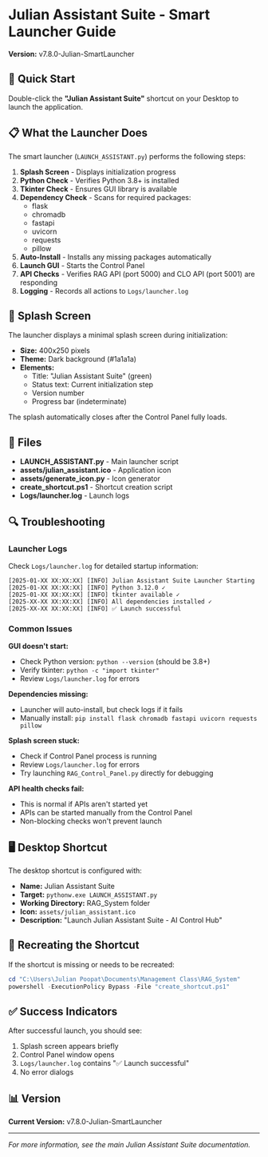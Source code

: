 # Julian Assistant Suite - Smart Launcher Guide

**Version:** v7.8.0-Julian-SmartLauncher

## 🚀 Quick Start

Double-click the **"Julian Assistant Suite"** shortcut on your Desktop to launch the application.

## 📋 What the Launcher Does

The smart launcher (`LAUNCH_ASSISTANT.py`) performs the following steps:

1. **Splash Screen** - Displays initialization progress
2. **Python Check** - Verifies Python 3.8+ is installed
3. **Tkinter Check** - Ensures GUI library is available
4. **Dependency Check** - Scans for required packages:
   - flask
   - chromadb
   - fastapi
   - uvicorn
   - requests
   - pillow
5. **Auto-Install** - Installs any missing packages automatically
6. **Launch GUI** - Starts the Control Panel
7. **API Checks** - Verifies RAG API (port 5000) and CLO API (port 5001) are responding
8. **Logging** - Records all actions to `Logs/launcher.log`

## 🎨 Splash Screen

The launcher displays a minimal splash screen during initialization:

- **Size:** 400x250 pixels
- **Theme:** Dark background (#1a1a1a)
- **Elements:**
  - Title: "Julian Assistant Suite" (green)
  - Status text: Current initialization step
  - Version number
  - Progress bar (indeterminate)

The splash automatically closes after the Control Panel fully loads.

## 📁 Files

- **LAUNCH_ASSISTANT.py** - Main launcher script
- **assets/julian_assistant.ico** - Application icon
- **assets/generate_icon.py** - Icon generator
- **create_shortcut.ps1** - Shortcut creation script
- **Logs/launcher.log** - Launch logs

## 🔍 Troubleshooting

### Launcher Logs

Check `Logs/launcher.log` for detailed startup information:

```
[2025-01-XX XX:XX:XX] [INFO] Julian Assistant Suite Launcher Starting
[2025-01-XX XX:XX:XX] [INFO] Python 3.12.0 ✓
[2025-01-XX XX:XX:XX] [INFO] tkinter available ✓
[2025-XX-XX XX:XX:XX] [INFO] All dependencies installed ✓
[2025-XX-XX XX:XX:XX] [INFO] ✅ Launch successful
```

### Common Issues

**GUI doesn't start:**
- Check Python version: `python --version` (should be 3.8+)
- Verify tkinter: `python -c "import tkinter"`
- Review `Logs/launcher.log` for errors

**Dependencies missing:**
- Launcher will auto-install, but check logs if it fails
- Manually install: `pip install flask chromadb fastapi uvicorn requests pillow`

**Splash screen stuck:**
- Check if Control Panel process is running
- Review `Logs/launcher.log` for errors
- Try launching `RAG_Control_Panel.py` directly for debugging

**API health checks fail:**
- This is normal if APIs aren't started yet
- APIs can be started manually from the Control Panel
- Non-blocking checks won't prevent launch

## 🖥️ Desktop Shortcut

The desktop shortcut is configured with:

- **Name:** Julian Assistant Suite
- **Target:** `pythonw.exe LAUNCH_ASSISTANT.py`
- **Working Directory:** RAG_System folder
- **Icon:** `assets/julian_assistant.ico`
- **Description:** "Launch Julian Assistant Suite - AI Control Hub"

## 🔄 Recreating the Shortcut

If the shortcut is missing or needs to be recreated:

```powershell
cd "C:\Users\Julian Poopat\Documents\Management Class\RAG_System"
powershell -ExecutionPolicy Bypass -File "create_shortcut.ps1"
```

## ✅ Success Indicators

After successful launch, you should see:

1. Splash screen appears briefly
2. Control Panel window opens
3. `Logs/launcher.log` contains "✅ Launch successful"
4. No error dialogs

## 📊 Version

**Current Version:** v7.8.0-Julian-SmartLauncher

---

*For more information, see the main Julian Assistant Suite documentation.*




